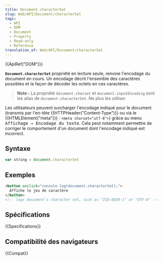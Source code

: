 ```yaml
---
title: Document.characterSet
slug: Web/API/Document/characterSet
tags:
  - API
  - DOM
  - Document
  - Property
  - Read-only
  - Reference
translation_of: Web/API/Document/characterSet
---
```

{{ApiRef("DOM")}}

**`Document.characterSet`** propriété en lecture seule, renvoie l'encodage du document en cours. Un encodage décrit l'ensemble des caractères possibles et la façon de décoder les octets en ces caractères.

> **Note :** La propriété `document.charset` et `document.inputEncoding` sont les alias de `document.characterSet`. Ne plus les utiliser.

Les utilisateurs peuvent surcharger l'encodage indiqué pour le document (transmis par l'en-tête {{HTTPHeader("Content-Type")}} ou via le {{HTMLElement("meta")}} : `<meta charset="utf-8">`) grâce au menu <kbd>Affichage → Encodage du texte</kbd>. Cela peut notamment permettre de corriger le comportement d'un document dont l'encodage indiqué est incorrect.

## Syntaxe

```js
var string = document.characterSet
```

## Exemples

```html
<button onclick="console.log(document.characterSet);">
  Affiche le jeu de caractère
</button>
<!-- logs document's character set, such as "ISO-8859-1" or "UTF-8" -->
```

## Spécifications

{{Specifications}}

## Compatibilité des navigateurs

{{Compat}}
